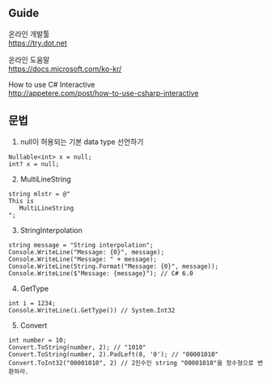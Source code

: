 ## Guide
온라인 개발툴   
https://try.dot.net   

온라인 도움말   
https://docs.microsoft.com/ko-kr/

How to use C# Interactive   
http://appetere.com/post/how-to-use-csharp-interactive   

## 문법
1. null이 허용되는 기본 data type 선언하기
```
Nullable<int> x = null; 
int? x = null; 
```
2. MultiLineString
```
string mlstr = @"
This is
   MultiLineString
";
```
3. StringInterpolation
```
string message = "String interpolation";
Console.WriteLine("Message: {0}", message); 
Console.WriteLine("Message: " + message); 
Console.WriteLine(String.Format("Message: {0}", message)); 
Console.WriteLine($"Message: {message}"); // C# 6.0 
```
4. GetType
```
int i = 1234;
Console.WriteLine(i.GetType()) // System.Int32
```
5. Convert
```
int number = 10; 
Convert.ToString(number, 2); // "1010"
Convert.ToString(number, 2).PadLeft(8, '0'); // "00001010"
Convert.ToInt32("00001010", 2) // 2진수인 string "00001010"을 정수형으로 변환하라. 
```
